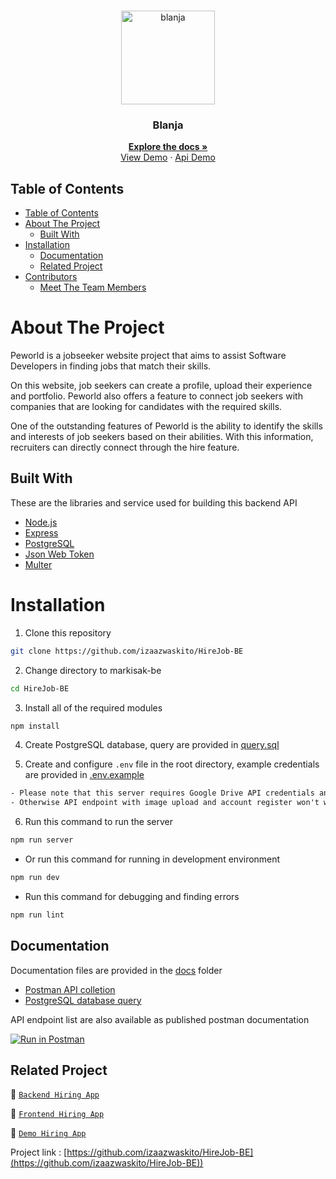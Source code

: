 <br />
<p align="center">
  <div align="center">
    <img height="150" src="https://cdn.discordapp.com/attachments/1118733891738554480/1147830303457550416/Screenshot_120-removebg-preview.png" alt="blanja" border="0"/>
  </div>
  <h3 align="center">Blanja</h3>
  <p align="center">
    <a href="https://github.com/izaazwaskito/HireJob-BE"><strong>Explore the docs »</strong></a>
    <br />
    <a href="https://hire-job-fe-lyart.vercel.app/">View Demo</a>
    ·
    <a href="https://hirejob-be.vercel.app/">Api Demo</a>
  </p>
</p>

## Table of Contents

- [Table of Contents](#table-of-contents)
- [About The Project](#about-the-project)
  - [Built With](#built-with)
- [Installation](#installation)
  - [Documentation](#documentation)
  - [Related Project](#related-project)
- [Contributors](#contributors)
  - [Meet The Team Members](#meet-the-team-members)

# About The Project

Peworld is a jobseeker website project that aims to assist Software Developers in finding jobs that match their skills.

On this website, job seekers can create a profile, upload their experience and portfolio. Peworld also offers a feature to connect job seekers with companies that are looking for candidates with the required skills.

One of the outstanding features of Peworld is the ability to identify the skills and interests of job seekers based on their abilities. With this information, recruiters can directly connect through the hire feature.

## Built With

These are the libraries and service used for building this backend API

- [Node.js](https://nodejs.org)
- [Express](https://expressjs.com)
- [PostgreSQL](https://www.postgresql.org)
- [Json Web Token](https://jwt.io)
- [Multer](https://github.com/expressjs/multer)

# Installation

1. Clone this repository

```sh
git clone https://github.com/izaazwaskito/HireJob-BE
```

2. Change directory to markisak-be

```sh
cd HireJob-BE
```

3. Install all of the required modules

```sh
npm install
```

4. Create PostgreSQL database, query are provided in [query.sql](./query.sql)

5. Create and configure `.env` file in the root directory, example credentials are provided in [.env.example](./.env.example)

```txt
- Please note that this server requires Google Drive API credentials and Gmail service account
- Otherwise API endpoint with image upload and account register won't work properly
```

6. Run this command to run the server

```sh
npm run server
```

- Or run this command for running in development environment

```sh
npm run dev
```

- Run this command for debugging and finding errors

```sh
npm run lint
```

## Documentation

Documentation files are provided in the [docs](./docs) folder

- [Postman API colletion]()
- [PostgreSQL database query](./query.sql)

API endpoint list are also available as published postman documentation

[![Run in Postman](https://run.pstmn.io/button.svg)](https://documenter.getpostman.com/view/27925249/2s9Y5eLdxg)

## Related Project

:rocket: [`Backend Hiring App`](https://github.com/izaazwaskito/HireJob-BE)

:rocket: [`Frontend Hiring App`](https://github.com/izaazwaskito/HireJob-FE)

:rocket: [`Demo Hiring App`](https://hire-job-fe-lyart.vercel.app/)

Project link : [https://github.com/izaazwaskito/HireJob-BE](https://github.com/izaazwaskito/HireJob-BE))
